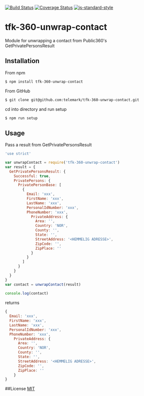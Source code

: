 [![Build Status](https://travis-ci.org/telemark/tfk-360-unwrap-contact.svg?branch=master)](https://travis-ci.org/telemark/tfk-360-unwrap-contact)
[![Coverage Status](https://coveralls.io/repos/telemark/tfk-360-unwrap-contact/badge.svg?branch=master&service=github)](https://coveralls.io/github/telemark/tfk-360-unwrap-contact?branch=master)
[![js-standard-style](https://img.shields.io/badge/code%20style-standard-brightgreen.svg?style=flat)](https://github.com/feross/standard)
# tfk-360-unwrap-contact

Module for unwrapping a contact from Public360's GetPrivatePersonsResult

## Installation

From npm

```sh
$ npm install tfk-360-unwrap-contact
```

From GitHub

```sh
$ git clone git@github.com:telemark/tfk-360-unwrap-contact.git
```

cd into directory and run setup

```sh
$ npm run setup
```

## Usage

Pass a result from GetPrivatePersonsResult

```javascript
'use strict'

var unwrapContact = require('tfk-360-unwrap-contact')
var result = {
  GetPrivatePersonsResult: {
    Successful: true,
    PrivatePersons: {
      PrivatePersonBase: [
        {
          Email: 'xxx',
          FirstName: 'xxx',
          LastName: 'xxx',
          PersonalIdNumber: 'xxx',
          PhoneNumber: 'xxx',
            PrivateAddress: {
              Area: '',
              Country: 'NOR',
              County: '',
              State: '',
              StreetAddress: '<HEMMELIG ADRESSE>',
              ZipCode: '',
              ZipPlace: ''
            }
          }
        ]
      }
    }
  }
}
var contact = unwrapContact(result)
 
console.log(contact)

```

returns

```javascript
{
  Email: 'xxx',
  FirstName: 'xxx',
  LastName: 'xxx',
  PersonalIdNumber: 'xxx',
  PhoneNumber: 'xxx',
    PrivateAddress: {
      Area: '',
      Country: 'NOR',
      County: '',
      State: '',
      StreetAddress: '<HEMMELIG ADRESSE>',
      ZipCode: '',
      ZipPlace: ''
    }
}
```

##License
[MIT](LICENSE)